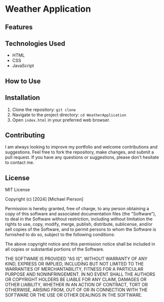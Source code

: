# Weather Application



## Features



## Technologies Used

- HTML
- CSS
- JavaScript


## How to Use



## Installation

1. Clone the repository: `git clone `
2. Navigate to the project directory: `cd WeatherApplication`
3. Open `index.html` in your preferred web browser.

## Contributing

I am always looking to improve my portfolio and welcome contributions and suggestions. Feel free to fork the repository, make changes, and submit a pull request. If you have any questions or suggestions, please don't hesitate to contact me.



## License
MIT License 

Copyright (c) [2024] [Michael Pierson]

Permission is hereby granted, free of charge, to any person obtaining a copy
of this software and associated documentation files (the "Software"), to deal
in the Software without restriction, including without limitation the rights
to use, copy, modify, merge, publish, distribute, sublicense, and/or sell
copies of the Software, and to permit persons to whom the Software is
furnished to do so, subject to the following conditions:

The above copyright notice and this permission notice shall be included in all
copies or substantial portions of the Software.

THE SOFTWARE IS PROVIDED "AS IS", WITHOUT WARRANTY OF ANY KIND, EXPRESS OR
IMPLIED, INCLUDING BUT NOT LIMITED TO THE WARRANTIES OF MERCHANTABILITY,
FITNESS FOR A PARTICULAR PURPOSE AND NONINFRINGEMENT. IN NO EVENT SHALL THE
AUTHORS OR COPYRIGHT HOLDERS BE LIABLE FOR ANY CLAIM, DAMAGES OR OTHER
LIABILITY, WHETHER IN AN ACTION OF CONTRACT, TORT OR OTHERWISE, ARISING FROM,
OUT OF OR IN CONNECTION WITH THE SOFTWARE OR THE USE OR OTHER DEALINGS IN THE
SOFTWARE.
